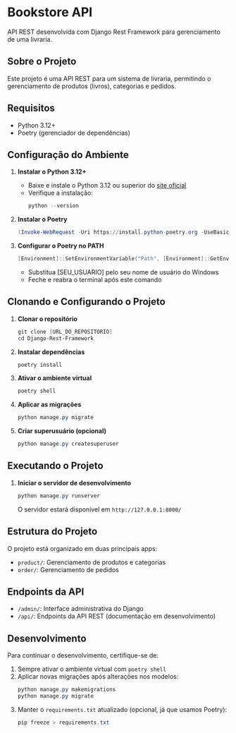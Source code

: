 # Bookstore API

API REST desenvolvida com Django Rest Framework para gerenciamento de uma livraria.

## Sobre o Projeto

Este projeto é uma API REST para um sistema de livraria, permitindo o gerenciamento de produtos (livros), categorias e pedidos.

## Requisitos

- Python 3.12+
- Poetry (gerenciador de dependências)

## Configuração do Ambiente

1. **Instalar o Python 3.12+**
   - Baixe e instale o Python 3.12 ou superior do [site oficial](https://www.python.org/downloads/)
   - Verifique a instalação:
     ```powershell
     python --version
     ```

2. **Instalar o Poetry**
   ```powershell
   (Invoke-WebRequest -Uri https://install.python-poetry.org -UseBasicParsing).Content | py -
   ```

3. **Configurar o Poetry no PATH**
   ```powershell
   [Environment]::SetEnvironmentVariable("Path", [Environment]::GetEnvironmentVariable("Path", "User") + ";C:\Users\[SEU_USUARIO]\AppData\Roaming\Python\Scripts", "User")
   ```
   - Substitua [SEU_USUARIO] pelo seu nome de usuário do Windows
   - Feche e reabra o terminal após este comando

## Clonando e Configurando o Projeto

1. **Clonar o repositório**
   ```powershell
   git clone [URL_DO_REPOSITÓRIO]
   cd Django-Rest-Framework
   ```

2. **Instalar dependências**
   ```powershell
   poetry install
   ```

3. **Ativar o ambiente virtual**
   ```powershell
   poetry shell
   ```

4. **Aplicar as migrações**
   ```powershell
   python manage.py migrate
   ```

5. **Criar superusuário (opcional)**
   ```powershell
   python manage.py createsuperuser
   ```

## Executando o Projeto

1. **Iniciar o servidor de desenvolvimento**
   ```powershell
   python manage.py runserver
   ```
   O servidor estará disponível em `http://127.0.0.1:8000/`

## Estrutura do Projeto

O projeto está organizado em duas principais apps:

- `product/`: Gerenciamento de produtos e categorias
- `order/`: Gerenciamento de pedidos

## Endpoints da API

- `/admin/`: Interface administrativa do Django
- `/api/`: Endpoints da API REST (documentação em desenvolvimento)

## Desenvolvimento

Para continuar o desenvolvimento, certifique-se de:

1. Sempre ativar o ambiente virtual com `poetry shell`
2. Aplicar novas migrações após alterações nos modelos:
   ```powershell
   python manage.py makemigrations
   python manage.py migrate
   ```
3. Manter o `requirements.txt` atualizado (opcional, já que usamos Poetry):
   ```powershell
   pip freeze > requirements.txt
   ```
